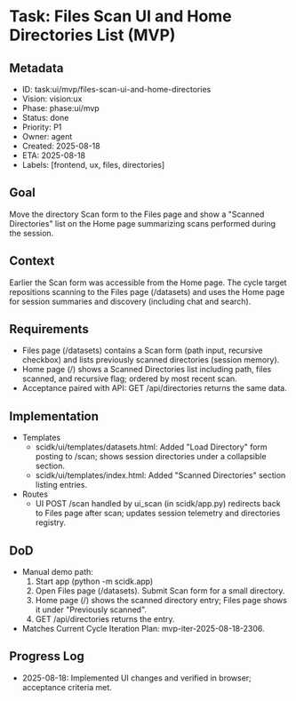 # Task: Files Scan UI and Home Directories List (MVP)

## Metadata
- ID: task:ui/mvp/files-scan-ui-and-home-directories
- Vision: vision:ux
- Phase: phase:ui/mvp
- Status: done
- Priority: P1
- Owner: agent
- Created: 2025-08-18
- ETA: 2025-08-18
- Labels: [frontend, ux, files, directories]

## Goal
Move the directory Scan form to the Files page and show a "Scanned Directories" list on the Home page summarizing scans performed during the session.

## Context
Earlier the Scan form was accessible from the Home page. The cycle target repositions scanning to the Files page (/datasets) and uses the Home page for session summaries and discovery (including chat and search).

## Requirements
- Files page (/datasets) contains a Scan form (path input, recursive checkbox) and lists previously scanned directories (session memory).
- Home page (/) shows a Scanned Directories list including path, files scanned, and recursive flag; ordered by most recent scan.
- Acceptance paired with API: GET /api/directories returns the same data.

## Implementation
- Templates
  - scidk/ui/templates/datasets.html: Added "Load Directory" form posting to /scan; shows session directories under a collapsible section.
  - scidk/ui/templates/index.html: Added "Scanned Directories" section listing entries.
- Routes
  - UI POST /scan handled by ui_scan (in scidk/app.py) redirects back to Files page after scan; updates session telemetry and directories registry.

## DoD
- Manual demo path:
  1. Start app (python -m scidk.app)
  2. Open Files page (/datasets). Submit Scan form for a small directory.
  3. Home page (/) shows the scanned directory entry; Files page shows it under "Previously scanned".
  4. GET /api/directories returns the entry.
- Matches Current Cycle Iteration Plan: mvp-iter-2025-08-18-2306.

## Progress Log
- 2025-08-18: Implemented UI changes and verified in browser; acceptance criteria met.
